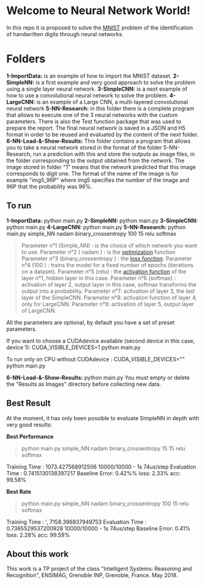 # Welcome to Neural Network World!

In this repo it is proposed to solve the [MNIST](https://en.wikipedia.org/wiki/MNIST_database) problem of the identification of handwritten digits through neural networks.


# Folders

**1-ImportData:** is an example of how to import the MNIST dataset.
**2-SimpleNN:**  is a first example and very good approach to solve the problem using a single layer neural network.
**3-SimpleCNN:** is a next example of how to use a convolutional neural network to solve the problem.
**4-LargeCNN:** is an example of a Large CNN, a multi-layered convolutional neural network
**5-NN-Research:** in this folder there is a complete program that allows to execute one of the 3 neural networks with the custom parameters. There is also the Test function package that was used to prepare the report. The final neural network is saved in a JSON and H5 format in order to be reused and evaluated by the content of the next folder.
**6-NN-Load-&-Show-Results:** This folder contains a program that allows you to take a neural network stored in the format of the folder 5-NN-Research, run a prediction with this and store the outputs as image files, in the folder corresponding to the output obtained from the network.
The image stored in folder "1" means that the network predicted that this image corresponds to digit one. The format of the name of the image is for example "img5_96P" where img5 specifies the number of the image and 96P that the probability was 96%.


## To run

**1-ImportData:**  python main.py
**2-SimpleNN:** python main.py
**3-SimpleCNN:** python main.py
**4-LargeCNN:** python main.py
**5-NN-Research:**
  python main.py simple_NN nadam binary_crossentropy 100 15 relu softmax


> Parameter n°1 (Simple_NN) : is the choice of which network you want to use.
> Parameter n°2 ( nadam ) : is the [optimization](https://keras.io/optimizers/) function 
> Parameter n°3 (binary_crossentropy ) : the [loss function](https://keras.io/losses/).
> Parameter n°4 (100 ) : trains the model for a fixed number of epochs (iterations on a dataset).
> Parameter n°5 (relu) : the [activation function](https://keras.io/activations/) of the layer n°1, hidden layer in this case.
> Parameter n°6 (softmax) : activation of layer 2, output layer in this case, softmax transforms the output into a probability.
> Parameter n°7: activation of layer 3, the last layer of the SimpleCNN.
> Parameter n°8: activation function of layer 4, only for LargeCNN.
> Parameter n°9: activation of layer 5, output layer of LargeCNN.

All the parameters are optional, by default you have a set of preset parameters.

If you want to choose a CUDAdevice available (second device in this case, device 1):
CUDA_VISIBLE_DEVICES=1  python main.py 

To run only on CPU without CUDAdevice :
CUDA_VISIBLE_DEVICES=""  python main.py 

**6-NN-Load-&-Show-Results:** python main.py
You must empty or delete the "Results as Images" directory before collecting new data.

## Best Result
At the moment, it has only been possible to evaluate SimpleNN in depth with very good results:

**Best Performance**
>python main.py simple\_NN nadam binary\_crossentropy 15 15 relu softmax

Training Time :  1073.427568912506
10000/10000 - 1s 74us/step
Evaluation Time :  0.7415130138397217
Baseline Error: 0.42%%
loss: 2.33%
acc: 99.58%

**Best Rate**
>python main.py simple_NN nadam binary_crossentropy 100 15 relu softmax

Training Time : ', 7158.396837949753
Evaluation Time :  0.7365529537200928
10000/10000 - 1s 74us/step
Baseline Error: 0.41%
loss: 2.28%
acc: 99.59%


## About this work

This work is a TP project of the class  "Intelligent Systems: Reasoning and Recognition", ENSIMAG, Grenoble INP, Grenoble, France.
May 2018.

